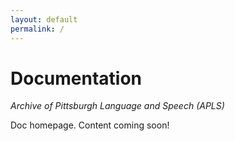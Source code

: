 ```yaml
---
layout: default
permalink: /
---
```


# Documentation

_Archive of Pittsburgh Language and Speech (APLS)_

Doc homepage.
Content coming soon!
